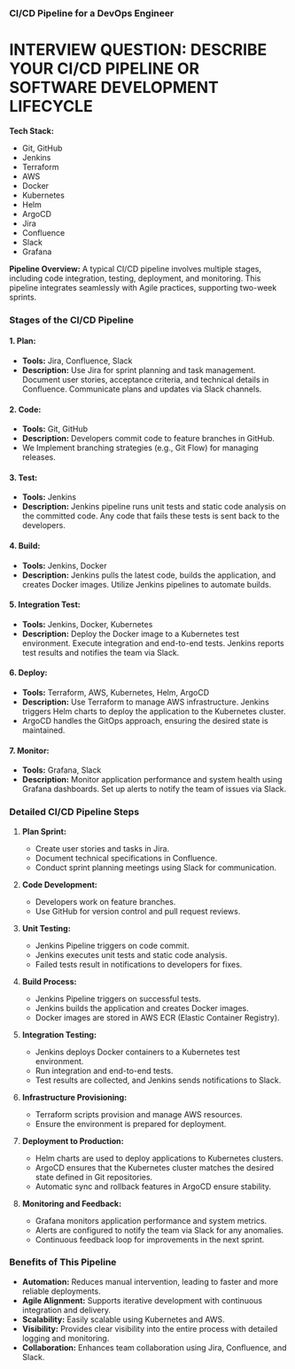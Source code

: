 ### CI/CD Pipeline for a DevOps Engineer
# INTERVIEW QUESTION: DESCRIBE YOUR CI/CD PIPELINE OR SOFTWARE DEVELOPMENT LIFECYCLE

**Tech Stack:**
- Git, GitHub
- Jenkins
- Terraform
- AWS
- Docker
- Kubernetes
- Helm
- ArgoCD
- Jira
- Confluence
- Slack
- Grafana

**Pipeline Overview:**
A typical CI/CD pipeline involves multiple stages, including code integration, testing, deployment, and monitoring. This pipeline integrates seamlessly with Agile practices, supporting two-week sprints.

### Stages of the CI/CD Pipeline

#### 1. **Plan:**
- **Tools:** Jira, Confluence, Slack
- **Description:** Use Jira for sprint planning and task management. Document user stories, acceptance criteria, and technical details in Confluence. Communicate plans and updates via Slack channels.

#### 2. **Code:**
- **Tools:** Git, GitHub
- **Description:** Developers commit code to feature branches in GitHub.
- We Implement branching strategies (e.g., Git Flow) for managing releases.

#### 3. **Test:**
- **Tools:** Jenkins
- **Description:** Jenkins pipeline runs unit tests and static code analysis on the committed code. Any code that fails these tests is sent back to the developers.

#### 4. **Build:**
- **Tools:** Jenkins, Docker
- **Description:** Jenkins pulls the latest code, builds the application, and creates Docker images. Utilize Jenkins pipelines to automate builds.

#### 5. **Integration Test:**
- **Tools:** Jenkins, Docker, Kubernetes
- **Description:** Deploy the Docker image to a Kubernetes test environment. Execute integration and end-to-end tests. Jenkins reports test results and notifies the team via Slack.

#### 6. **Deploy:**
- **Tools:** Terraform, AWS, Kubernetes, Helm, ArgoCD
- **Description:** Use Terraform to manage AWS infrastructure. Jenkins triggers Helm charts to deploy the application to the Kubernetes cluster.
- ArgoCD handles the GitOps approach, ensuring the desired state is maintained.

#### 7. **Monitor:**
- **Tools:** Grafana, Slack
- **Description:** Monitor application performance and system health using Grafana dashboards. Set up alerts to notify the team of issues via Slack.

### Detailed CI/CD Pipeline Steps

1. **Plan Sprint:**
   - Create user stories and tasks in Jira.
   - Document technical specifications in Confluence.
   - Conduct sprint planning meetings using Slack for communication.

2. **Code Development:**
   - Developers work on feature branches.
   - Use GitHub for version control and pull request reviews.

3. **Unit Testing:**
   - Jenkins Pipeline triggers on code commit.
   - Jenkins executes unit tests and static code analysis.
   - Failed tests result in notifications to developers for fixes.

4. **Build Process:**
   - Jenkins Pipeline triggers on successful tests.
   - Jenkins builds the application and creates Docker images.
   - Docker images are stored in AWS ECR (Elastic Container Registry).

5. **Integration Testing:**
   - Jenkins deploys Docker containers to a Kubernetes test environment.
   - Run integration and end-to-end tests.
   - Test results are collected, and Jenkins sends notifications to Slack.

6. **Infrastructure Provisioning:**
   - Terraform scripts provision and manage AWS resources.
   - Ensure the environment is prepared for deployment.

7. **Deployment to Production:**
   - Helm charts are used to deploy applications to Kubernetes clusters.
   - ArgoCD ensures that the Kubernetes cluster matches the desired state defined in Git repositories.
   - Automatic sync and rollback features in ArgoCD ensure stability.

8. **Monitoring and Feedback:**
   - Grafana monitors application performance and system metrics.
   - Alerts are configured to notify the team via Slack for any anomalies.
   - Continuous feedback loop for improvements in the next sprint.

### Benefits of This Pipeline
- **Automation:** Reduces manual intervention, leading to faster and more reliable deployments.
- **Agile Alignment:** Supports iterative development with continuous integration and delivery.
- **Scalability:** Easily scalable using Kubernetes and AWS.
- **Visibility:** Provides clear visibility into the entire process with detailed logging and monitoring.
- **Collaboration:** Enhances team collaboration using Jira, Confluence, and Slack.
